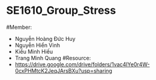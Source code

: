# SE1610_Group_Stress
#Member:
- Nguyễn Hoàng Đức Huy
- Nguyễn Hiển Vinh
- Kiều Minh Hiếu
- Trang Minh Quang
#Resource: 
- https://drive.google.com/drive/folders/1vac4IYe0r4W-0cxPHMtcK2JeqJArsBXu?usp=sharing
